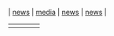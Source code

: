 | [news](news.md) | [media](media.md) | [news](news.md) | [news](news.md) |




|    |    |    |    |
|----|----|----|----|
|    |    |    |    |